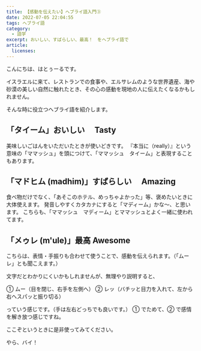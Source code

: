 ```yaml
---
title: 【感動を伝えたい】ヘブライ語入門③
date: 2022-07-05 22:04:55
tags: ヘブライ語
category:
  - 語学
excerpt: おいしい、すばらしい、最高！　をヘブライ語で
article:
  licenses:
---
```


こんにちは、はとぅーるです。

イスラエルに来て、レストランでの食事や、エルサレムのような世界遺産、海や砂漠の美しい自然に触れたとき、その心の感動を現地の人に伝えたくなるかもしれません。

そんな時に役立つヘブライ語を紹介します。

## 「タイーム」おいしい　 Tasty

美味しいごはんをいただいたときが使いどきです。
『本当に（really）』という意味の「ママッシュ」を頭につけて、「ママッシュ　タイーム」と表現することもあります。

## 「マドヒム (madhim)」すばらしい　 Amazing

食べ物だけでなく、「あそこのホテル、めっちゃよかった」等、褒めたいときに大体使えます。
発音しやすくカタカナにすると「マディーム」かな～、と思います。
こちらも、「ママッシュ　マディーム」とママッシュとよく一緒に使われてます。

## 「メゥレ (m'ule)」最高 Awesome

こちらは、表情・手振りも合わせて使うことで、感動を伝えられます。（「ムーレ」とも聞こえます。）

文字だとわかりにくいかもしれませんが、無理やり説明すると、

① ムー（目を閉じ、右手を左側へ）
② レッ（バチッと目力を入れて、左から右へスパッと振り切る）

っていう感じです。（手は左右どっちでも良いです。）
① でためて、② で感情を解き放つ感じですね。

ここぞというときに是非使ってみてください。

やら、バイ！
